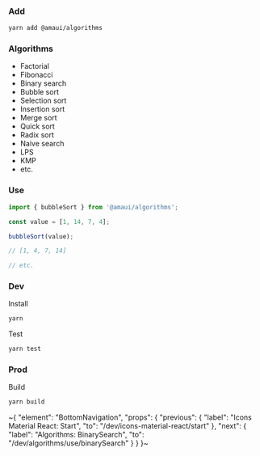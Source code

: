 
### Add

```bash
yarn add @amaui/algorithms
```

### Algorithms
- Factorial
- Fibonacci
- Binary search
- Bubble sort
- Selection sort
- Insertion sort
- Merge sort
- Quick sort
- Radix sort
- Naive search
- LPS
- KMP
- etc.

### Use

```javascript
import { bubbleSort } from '@amaui/algorithms';

const value = [1, 14, 7, 4];

bubbleSort(value);

// [1, 4, 7, 14]

// etc.
```

### Dev

Install

```bash
yarn
```

Test

```bash
yarn test
```

### Prod

Build

```bash
yarn build
```

~{
  "element": "BottomNavigation",
  "props": {
    "previous": {
      "label": "Icons Material React: Start",
      "to": "/dev/icons-material-react/start"
    },
    "next": {
      "label": "Algorithms: BinarySearch",
      "to": "/dev/algorithms/use/binarySearch"
    }
  }
}~
